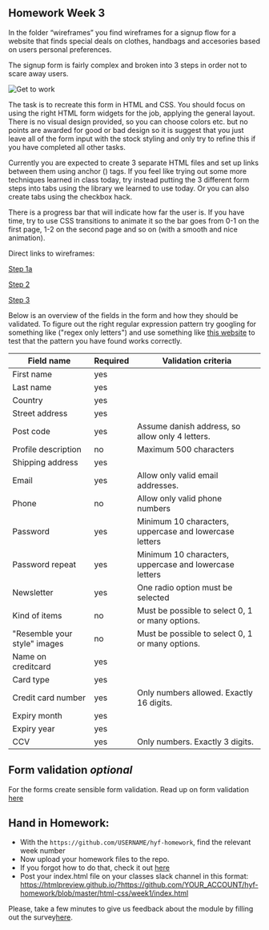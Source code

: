 ## Homework Week 3

In the folder “wireframes” you find wireframes for a signup flow for a website that finds special deals on clothes, handbags and accesories based on users personal preferences.

The signup form is fairly complex and broken into 3 steps in order not to scare away users.

![Get to work](https://media.giphy.com/media/3og0ITQOC5wlyk8ffy/giphy.gif)

The task is to recreate this form in HTML and CSS. You should focus on using the right HTML form widgets for the job, applying the general layout. There is no visual design provided, so you can choose colors etc. but no points are awarded for good or bad design so it is suggest that you just leave all of the form input with the stock styling and only try to refine this if you have completed all other tasks.

Currently you are expected to create 3 separate HTML files and set up links between them using anchor (<a>) tags. If you feel like trying out some more techniques learned in class today, try instead putting the 3 different form steps into tabs using the library we learned to use today. Or you can also create tabs using the checkbox hack.

There is a progress bar that will indicate how far the user is. If you have time, try to use CSS transitions to animate it so the bar goes from 0-1 on the first page, 1-2 on the second page and so on (with a smooth and nice animation).


Direct links to wireframes:

[Step 1a](https://github.com/HackYourFuture-CPH/HTML-CSS/blob/master/Week3/wireframes/Step%201a.pdf)

[Step 2](https://github.com/HackYourFuture-CPH/HTML-CSS/blob/master/Week3/wireframes/Step%202.pdf)

[Step 3](https://github.com/HackYourFuture-CPH/HTML-CSS/blob/master/Week3/wireframes/Step%203.pdf)

Below is an overview of the fields in the form and how they should be validated. To figure out the right regular expression pattern try googling for something like ("regex only letters") and use something like [this website](https://regexr.com/) to test that the pattern you have found works correctly.

| Field name                   | Required | Validation criteria                                    |
|------------------------------|----------|--------------------------------------------------------|
| First name                   | yes      |                                                        |
| Last name                    | yes      |                                                        |
| Country                      | yes      |                                                        |
| Street address               | yes      |                                                        |
| Post code                    | yes      | Assume danish address, so allow only 4 letters.        |
| Profile description          | no       | Maximum 500 characters                                 |
| Shipping address             | yes      |                                                        |
| Email                        | yes      | Allow only valid email addresses.                      |
| Phone                        | no       | Allow only valid phone numbers                         |
| Password                     | yes      | Minimum 10 characters, uppercase and lowercase letters |
| Password repeat              | yes      | Minimum 10 characters, uppercase and lowercase letters |
| Newsletter                   | yes      | One radio option must be selected                      |
| Kind of items                | no       | Must be possible to select 0, 1 or many options.       |
| "Resemble your style" images | no       | Must be possible to select 0, 1 or many options.       |
| Name on creditcard           | yes      |                                                        |
| Card type                    | yes      |                                                        |
| Credit card number           | yes      | Only numbers allowed. Exactly 16 digits.               |
| Expiry month                 | yes      |                                                        |
| Expiry year                  | yes      |                                                        |
| CCV                          | yes      | Only numbers. Exactly 3 digits.                        |

## Form validation *optional*
For the forms create sensible form validation. Read up on form validation [here](https://css-tricks.com/form-validation-part-1-constraint-validation-html/)

## Hand in Homework:
- With the `https://github.com/USERNAME/hyf-homework`, find the relevant week number
- Now upload your homework files to the repo. 
- If you forgot how to do that, check it out [here](../Week1/homework.md#hand-in-homework)
- Post your index.html file on your classes slack channel in this format: https://htmlpreview.github.io/?https://github.com/YOUR_ACCOUNT/hyf-homework/blob/master/html-css/week1/index.html
  
 Please, take a few minutes to give us feedback about the module by filling out the survey[here](https://forms.gle/Emxh1kqmCL6ybUeh7). 
